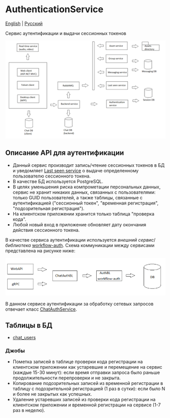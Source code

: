 # AuthenticationService

[English](AuthenticationService.md) | [Русский](AuthenticationService.ru.md)

Сервис аутентификации и выдачи сессионных токенов 

![SystemOverview](../../img/Convo/SystemOverview.png)

## Описание API для аутентификации

- Данный сервис производит запись/чтение сессионных токенов в БД и уведомляет [Last seen service](LastSeenService.ru.md) о выдаче определенному пользователю сессионного токена.
- В качестве БД используется PostgreSQL.
- В целях уменьшения риска компрометации персональных данных, сервис не хранит никаких данных, связанных с пользователями: только GUID пользователей, а также таблицы, связанные с аутентификацией ("сессионный токен", "временная регистрация", "подозрительная регистрация").
- На клиентском приложении хранится только таблица "проверка кода".
- Любой новый вход в приложение обновляет дату окончания действия сессионного токена.

В качестве сервиса аутентификации используется *внешний сервис*/*библиотека* [workflow-auth](https://github.com/alexeysp11/workflow-auth).
Схема коммуникации между сервисами представлена на рисунке ниже:

![AuthService](../../img/Convo/AuthService.png)

В данном сервисе аутентификации за обработку сетевых запросов отвечает класс [ChatAuthService](../Core/Services/ChatAuthService.md).

## Таблицы в БД

- [chat_users](../DbTables/chat_users.md)

### Джобы

- Пометка записей в таблице проверки кода регистрации на клиентском приложении как устаревшие и перемещение на сервис (каждые 15-30 минут): если время отправки запроса было раньше продолжительности перепроверки и не закрыта.
- Копирование подозрительных записей из временной регистрации в таблицу с подозрительной регистрацией (1 раз в сутки): если было N и более не закрытых как успешных.
- Удаление устаревших записей из проверки кода регистрации на клиентском приложении и временной регистрации на сервисе (1-7 раз в неделю).
